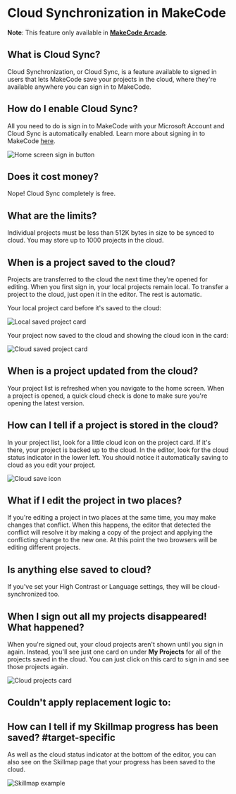 # Cloud Synchronization in MakeCode

**Note**: This feature only available in [**MakeCode Arcade**](https://arcade.makecode.com).

## What is Cloud Sync?

Cloud Synchronization, or Cloud Sync, is a feature available to signed in users that lets MakeCode save your projects in the cloud, where they're available anywhere you can sign in to MakeCode.

## How do I enable Cloud Sync?

All you need to do is sign in to MakeCode with your Microsoft Account and Cloud Sync is automatically enabled. Learn more about signing in to MakeCode [here](/identity/sign-in).

![Home screen sign in button](/static/identity/sign-in-button.jpg)

## Does it cost money?

Nope! Cloud Sync completely is free.

## What are the limits?

Individual projects must be less than 512K bytes in size to be synced to cloud. You may store up to 1000 projects in the cloud.

## When is a project saved to the cloud?

Projects are transferred to the cloud the next time they're opened for editing. When you first sign in, your local projects remain local. To transfer a project to the cloud, just open it in the editor. The rest is automatic.

Your local project card before it's saved to the cloud:

![Local saved project card](/static/identity/local-saved-project.jpg)

Your project now saved to the cloud and showing the cloud icon in the card:

![Cloud saved project card](/static/identity/cloud-saved-project.jpg)

## When is a project updated from the cloud?

Your project list is refreshed when you navigate to the home screen. When a project is opened, a quick cloud check is done to make sure you're opening the latest version.

## How can I tell if a project is stored in the cloud?

In your project list, look for a little cloud icon on the project card. If it's there, your project is backed up to the cloud. In the editor, look for the cloud status indicator in the lower left. You should notice it automatically saving to cloud as you edit your project.

![Cloud save icon](/static/identity/cloud-save-icon.jpg)

## What if I edit the project in two places?

If you're editing a project in two places at the same time, you may make changes that conflict. When this happens, the editor that detected the conflict will resolve it by making a copy of the project and applying the conflicting change to the new one. At this point the two browsers will be editing different projects.

## Is anything else saved to cloud?

If you've set your High Contrast or Language settings, they will be cloud-synchronized too.

## When I sign out all my projects disappeared! What happened?

When you're signed out, your cloud projects aren't shown until you sign in again. Instead, you'll see just one card on under **My Projects** for all of the projects saved in the cloud. You can just click on this card to sign in and see those projects again.

![Cloud projects card](/static/identity/cloud-projects-card.jpg)

## Couldn't apply replacement logic to:
## How can I tell if my Skillmap progress has been saved? #target-specific

As well as the cloud status indicator at the bottom of the editor, you can also see on the Skillmap page that your progress has been saved to the cloud.

![Skillmap example](/static/identity/skillmap.png)


